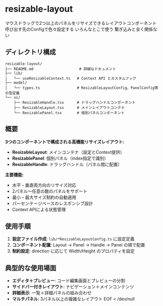 # resizable-layout

マウスドラッグで2つ以上のパネルをリサイズできるレイアウトコンポーネント
呼び出す先のConfigで色々設定する
いろんなとこで使う
繋ぎ込みと全く関係ない

## ディレクトリ構成

```
resizable-layout/
├── README.md                     # 詳細なドキュメント
├── lib/
│   └── useResizableContext.ts   # Context API とカスタムフック
├── model/
│   └── types.ts                 # ResizableLayoutConfig、PanelConfig等の型定義
└── ui/
    ├── ResizableHandle.tsx      # ドラッグハンドルコンポーネント
    ├── ResizableLayout.tsx      # メインレイアウトコンテナ
    └── ResizablePanel.tsx       # 個別パネルコンポーネント
```

## 概要

**3つのコンポーネントで構成される高機能リサイズレイアウト:**

- **ResizableLayout**: メインコンテナ（設定とContext提供）
- **ResizablePanel**: 個別パネル（index指定で識別）
- **ResizableHandle**: ドラッグハンドル（パネル間に配置）

**主要機能:**

- 水平・垂直両方向のリサイズ対応
- 2パネル〜任意の数のパネルをサポート
- 最小・最大サイズ制約の自動適用
- パーセンテージベースのレスポンシブ設計
- Context APIによる状態管理

## 使用手順

1. **設定ファイル作成**: `lib/*ResizableLayoutConfig.ts` に設定定義
2. **コンポーネント配置**: Layout → Panel → Handle → Panel の順で配置
3. **制約設定**: direction に応じて Width/Height のプロパティを設定

## 典型的な使用場面

- **エディタ＋プレビュー**: コード編集画面とプレビューの分割
- **サイドバー付きレイアウト**: ナビゲーション＋メインコンテンツ
- **詳細表示**: 一覧＋詳細パネルの組み合わせ
- **マルチパネル**: 3パネル以上の複雑なレイアウト
  EOF < /dev/null
